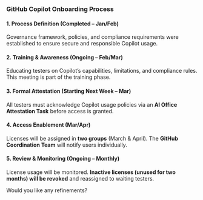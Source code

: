 ### **GitHub Copilot Onboarding Process**  

#### **1. Process Definition (Completed – Jan/Feb)**  
Governance framework, policies, and compliance requirements were established to ensure secure and responsible Copilot usage.  

#### **2. Training & Awareness (Ongoing – Feb/Mar)**  
Educating testers on Copilot’s capabilities, limitations, and compliance rules. This meeting is part of the training phase.  

#### **3. Formal Attestation (Starting Next Week – Mar)**  
All testers must acknowledge Copilot usage policies via an **AI Office Attestation Task** before access is granted.  

#### **4. Access Enablement (Mar/Apr)**  
Licenses will be assigned in **two groups** (March & April). The **GitHub Coordination Team** will notify users individually.  

#### **5. Review & Monitoring (Ongoing – Monthly)**  
License usage will be monitored. **Inactive licenses (unused for two months) will be revoked** and reassigned to waiting testers.  

Would you like any refinements?
